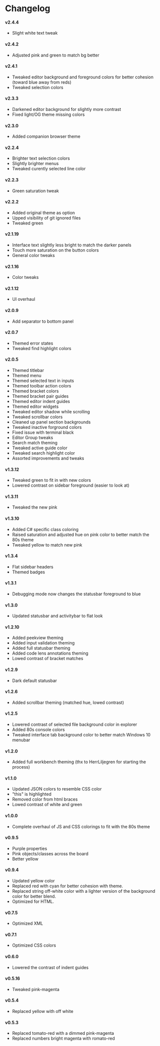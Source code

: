 # Changelog

#### v2.4.4

- Slight white text tweak

#### v2.4.2

- Adjusted pink and green to match bg better

#### v2.4.1

- Tweaked editor background and foreground colors for better cohesion (toward blue away from reds)
- Tweaked selection colors

#### v2.3.3

- Darkened editor background for slightly more contrast
- Fixed light/OG theme missing colors

#### v2.3.0

- Added companion browser theme

#### v2.2.4

- Brighter text selection colors
- Slightly brighter menus
- Tweaked curently selected line color

#### v2.2.3

- Green saturation tweak

#### v2.2.2

- Added original theme as option
- Upped visibility of git ignored files
- Tweaked green

#### v2.1.19

- Interface text slightly less bright to match the darker panels
- Touch more saturation on the button colors
- General color tweaks

#### v2.1.16

- Color tweaks

#### v2.1.12

- UI overhaul

#### v2.0.9

- Add separator to bottom panel

#### v2.0.7

- Themed error states
- Tweaked find highlight colors

#### v2.0.5

- Themed titlebar
- Themed menu
- Themed selected text in inputs
- Themed toolbar action colors
- Themed bracket colors
- Themed bracket pair guides
- Themed editor indent guides
- Themed editor widgets
- Tweaked editor shadow while scrolling
- Tweaked scrollbar colors
- Cleaned up panel section backgrounds
- Tweaked inactive forground colors
- Fixed issue with terminal black
- Editor Group tweaks
- Search match theming
- Tweaked active guide color
- Tweaked search highlight color
- Assorted improvements and tweaks

#### v1.3.12

- Tweaked green to fit in with new colors
- Lowered contrast on sidebar foreground (easier to look at)

#### v1.3.11

- Tweaked the new pink

#### v1.3.10

- Added C# specific class coloring
- Raised saturation and adjusted hue on pink color to better match the 80s theme
- Tweaked yellow to match new pink

#### v1.3.4

- Flat sidebar headers
- Themed badges

#### v1.3.1

- Debugging mode now changes the statusbar foreground to blue

#### v1.3.0

- Updated statusbar and activitybar to flat look

#### v1.2.10

- Added peekview theming
- Added input validation theming
- Added full statusbar theming
- Added code lens annotations theming
- Lowed contrast of bracket matches

#### v1.2.9

- Dark default statusbar

#### v1.2.6

- Added scrollbar theming (matched hue, lowed contrast)

#### v1.2.5

- Lowered contrast of selected file background color in explorer
- Added 80s console colors
- Tweaked interface tab background color to better match Windows 10 menubar

#### v1.2.0

- Added full workbench theming (thx to HerrLiljegren for starting the process)

#### v1.1.0

- Updated JSON colors to resemble CSS color
- "this" is highlighted
- Removed color from html braces
- Lowed contrast of white and green

#### v1.0.0

- Complete overhaul of JS and CSS colorings to fit with the 80s theme

#### v0.9.5

- Purple properties
- Pink objects/classes across the board
- Better yellow

#### v0.9.4

- Updated yellow color
- Replaced red with cyan for better cohesion with theme.
- Replaced string off-white color with a lighter version of the background color for better blend.
- Optimized for HTML.

#### v0.7.5

- Optimized XML

#### v0.7.1

- Optimized CSS colors

#### v0.6.0

- Lowered the contrast of indent guides

#### v0.5.16

- Tweaked pink-magenta

#### v0.5.4

- Replaced yellow with off white

#### v0.5.3

- Replaced tomato-red with a dimmed pink-magenta
- Replaced numbers bright magenta with romato-red
